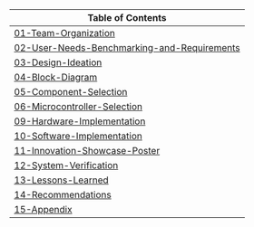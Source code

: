 

|Table of Contents|
|---|
|[01-Team-Organization](https://github.com/314-grp-301/314-grp-301.github.io/blob/main/Assignments/01-Team-Organization-Charter.md)|
|[02-User-Needs-Benchmarking-and-Requirements](https://github.com/314-grp-301/314-grp-301.github.io/blob/main/Assignments/02-User-Needs-Benchmarking-and-Requirements.md)|
|[03-Design-Ideation](https://github.com/314-grp-301/314-grp-301.github.io/blob/main/Assignments/03-Design-Ideation.md)|
|[04-Block-Diagram](https://github.com/314-grp-301/314-grp-301.github.io/blob/main/Assignments/04-Block-Diagram.md)|
|[05-Component-Selection](https://github.com/314-grp-301/314-grp-301.github.io/blob/main/Assignments/05-Component-Selection.md)|
|[06-Microcontroller-Selection](https://github.com/314-grp-301/314-grp-301.github.io/blob/main/Assignments/06-Microcontroller-Selection.md)|
|[09-Hardware-Implementation](https://github.com/314-grp-301/314-grp-301.github.io/blob/main/Assignments/09-Hardware-Implementation.md)|
|[10-Software-Implementation](https://github.com/314-grp-301/314-grp-301.github.io/blob/main/Assignments/10-Software-Implementation.md)|
|[11-Innovation-Showcase-Poster](https://github.com/314-grp-301/314-grp-301.github.io/blob/main/Assignments/11-Innovation-Showcase-Poster.md)|
|[12-System-Verification](https://github.com/314-grp-301/314-grp-301.github.io/blob/main/Assignments/12-System-Verification.md)|
|[13-Lessons-Learned](https://github.com/314-grp-301/314-grp-301.github.io/blob/main/Assignments/13-Lessons-Learned.md)|
|[14-Recommendations](https://github.com/314-grp-301/314-grp-301.github.io/blob/main/Assignments/14-Recommendations.md)|
|[15-Appendix](https://github.com/314-grp-301/314-grp-301.github.io/blob/main/Assignments/15-Appendix.md)|
